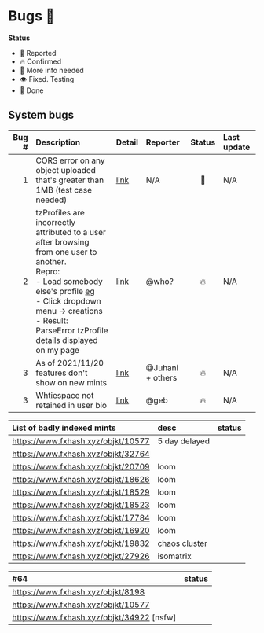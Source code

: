 # Bugs 🐛

**Status**
- 👄 Reported
- 🔥 Confirmed
- 🙋 More info needed
- 👁 Fixed. Testing
- 💚 Done

## System bugs

| Bug # | Description                                                                                                                                                                                                                                                                             | Detail                                                                                        | Reporter         | Status | Last update |
| ----: | :-------------------------------------------------------------------------------------------------------------------------------------------------------------------------------------------------------------------------------------------------------------------------------------- | :-------------------------------------------------------------------------------------------- | :--------------- | :----: | :---------- |
| 1     | CORS error on any object uploaded that's greater than 1MB (test case needed)                                                                                                                                                                                                            | [link](https://discord.com/channels/900333075509149767/902269210762301490/905534136792522792) | N/A              | 💚     | N/A         |
| 2     | tzProfiles are incorrectly attributed to a user after browsing from one user to another.<br/>Repro:<br/>- Load somebody else's profile [eg](https://www.fxhash.xyz/u/ParseError)<br/>- Click dropdown menu -> creations<br/>- Result: ParseError tzProfile details displayed on my page | [link](https://discord.com/channels/900333075509149767/902269210762301490/910855057820504094) | @who?            | 🔥     | N/A         |
| 3     | As of 2021/11/20 features don't show on new mints                                                                                                                                                                                                                                       | [link](https://discord.com/channels/900333075509149767/902269210762301490/911611030533193738) | @Juhani + others | 🔥     | N/A         |
| 3     | Whtiespace not retained in user bio                                                                                                                                                                                                                                     | [link](https://discord.com/channels/900333075509149767/902269210762301490/911610228263493642) | @geb | 🔥     | N/A         |

| List of badly indexed mints        | desc          | status |
| :--------------------------------- | :------------ | :----- |
| https://www.fxhash.xyz/objkt/10577 | 5 day delayed |
| https://www.fxhash.xyz/objkt/32764 |
| https://www.fxhash.xyz/objkt/20709 | loom          |
| https://www.fxhash.xyz/objkt/18626 | loom          |
| https://www.fxhash.xyz/objkt/18529 | loom          |
| https://www.fxhash.xyz/objkt/18523 | loom          |
| https://www.fxhash.xyz/objkt/17784 | loom          |
| https://www.fxhash.xyz/objkt/16920 | loom          |
|https://www.fxhash.xyz/objkt/19832 |chaos cluster||
|https://www.fxhash.xyz/objkt/27926 |isomatrix ||

| #64                                       | status |
| :---------------------------------------- | :----- |
| https://www.fxhash.xyz/objkt/8198||
| https://www.fxhash.xyz/objkt/10577        |
| https://www.fxhash.xyz/objkt/34922 [nsfw] |
